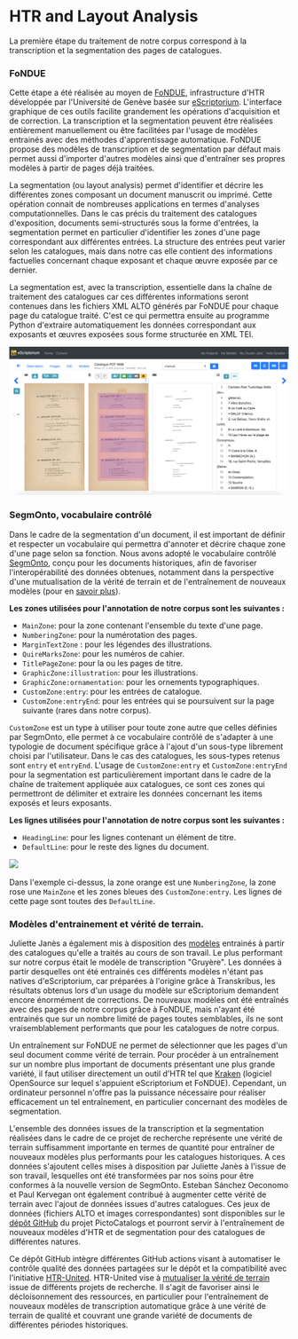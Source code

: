 # HTR and Layout Analysis

La première étape du traitement de notre corpus correspond à la transcription et la segmentation des pages de catalogues.

### FoNDUE&#x20;

Cette étape a été réalisée au moyen de [FoNDUE](https://github.com/FoNDUE-HTR), infrastructure d'HTR développée par l'Université de Genève basée sur [eScriptorium](https://escriptorium.fr). L'interface graphique de ces outils facilite grandement les opérations d'acquisition et de correction. La transcription et la segmentation peuvent être réalisées entièrement manuellement ou être facilitées par l'usage de modèles entrainés avec des méthodes d'apprentissage automatique. FoNDUE propose des modèles de transcription et de segmentation par défaut mais permet aussi d'importer d'autres modèles ainsi que d'entraîner ses propres modèles à partir de pages déjà traitées.&#x20;

La segmentation (ou layout analysis) permet d'identifier et décrire les différentes zones composant un document manuscrit ou imprimé. Cette opération connait de nombreuses applications en termes d'analyses computationnelles. Dans le cas précis du traitement des catalogues d'exposition, documents semi-structurés sous la forme d'entrées, la segmentation permet en particulier d'identifier les zones d'une page correspondant aux différentes entrées. La structure des entrées peut varier selon les catalogues, mais dans notre cas elle contient des informations factuelles concernant chaque exposant et chaque œuvre exposée par ce dernier.&#x20;

La segmentation est, avec la transcription, essentielle dans la chaîne de traitement des catalogues car ces différentes informations seront contenues dans les fichiers XML ALTO générés par FoNDUE pour chaque page du catalogue traité. C'est ce qui permettra ensuite au programme Python d'extraire automatiquement les données correspondant aux exposants et œuvres exposées sous forme structurée en XML TEI.

![Interface FoNDUE-eScriptorium lors du traitement d'une page de catalogue](<../.gitbook/assets/fondue (1).png>)

### SegmOnto, vocabulaire contrôlé

Dans le cadre de la segmentation d'un document, il est important de définir et respecter un vocabulaire qui permettra d'annoter et décrire chaque zone d'une page selon sa fonction. Nous avons adopté le vocabulaire contrôlé [SegmOnto](https://segmonto.github.io), conçu pour les documents historiques, afin de favoriser l'interopérabilité des données obtenues, notamment dans la perspective d'une mutualisation de la vérité de terrain et de l'entraînement de nouveaux modèles (pour en [savoir plus](https://hal.archives-ouvertes.fr/hal-03336528/document)).

**Les zones utilisées pour l'annotation de notre corpus sont les suivantes :**&#x20;

* `MainZone`:  pour la zone contenant l'ensemble du texte d'une page.
* `NumberingZone`:  pour la numérotation des pages.
* `MarginTextZone` :  pour les légendes des illustrations.&#x20;
* `QuireMarksZone`:  pour les numéros de cahier.&#x20;
* `TitlePageZone`:  pour la ou les pages de titre.&#x20;
* `GraphicZone:illustration`: pour les illustrations.&#x20;
* `GraphicZone:ornamentation`: pour les ornements typographiques.&#x20;
* `CustomZone:entry`: pour les entrées de catalogue.&#x20;
* `CustomZone:entryEnd`: pour les entrées qui se poursuivent sur la page suivante (rares dans notre corpus).&#x20;

`CustomZone` est un type à utiliser pour toute zone autre que celles définies par SegmOnto, elle permet à ce vocabulaire contrôlé de s'adapter à une typologie de document spécifique grâce à l'ajout d'un sous-type librement choisi par l'utilisateur. Dans le cas des catalogues, les sous-types retenus sont `entry` et `entryEnd`. L'usage de `CustomZone:entry` et `CustomZone:entryEnd` pour la segmentation est particulièrement important dans le cadre de la chaîne de traitement appliquée aux catalogues, ce sont ces zones qui permettront de délimiter et extraire les données concernant les items exposés et leurs exposants.&#x20;

**Les lignes utilisées pour l'annotation de notre corpus sont les suivantes :**&#x20;

* `HeadingLine`: pour les lignes contenant un élément de titre.&#x20;
* `DefaultLine`: pour le reste des lignes du document.&#x20;

![](../.gitbook/assets/fondue2.png)

Dans l'exemple ci-dessus, la zone orange est une `NumberingZone`, la zone rose une `MainZone` et les zones bleues des `CustomZone:entry`. Les lignes de cette page sont toutes des `DefaultLine`.&#x20;

### Modèles d'entrainement et vérité de terrain.&#x20;

Juliette Janès a également mis à disposition des [modèles](https://github.com/IMAGO-Catalogues-Jjanes/cataloguesSegmentationOCR/tree/eae51756eb24a6d0f431b9946389f4651446284d/4\_Models) entrainés à partir des catalogues qu'elle a traités au cours de son travail. Le plus performant sur notre corpus était le modèle de transcription "Gruyère". Les données à partir desquelles ont été entrainés ces différents modèles n'étant pas natives d'eScriptorium, car préparées à l'origine grâce à Transkribus, les résultats obtenus lors d'un usage du modèle sur eScriptorium demandent encore énormément de corrections. De nouveaux modèles ont été entraînés avec des pages de notre corpus grâce à FoNDUE, mais n'ayant été entrainés que sur un nombre limité de pages toutes semblables, ils ne sont vraisemblablement performants que pour les catalogues de notre corpus.&#x20;

Un entraînement sur FoNDUE ne permet de sélectionner que les pages d'un seul document comme vérité de terrain. Pour procéder à un entraînement sur un nombre plus important de documents présentant une plus grande variété, il faut utiliser directement un outil d'HTR tel que [Kraken](https://kraken.re/master/index.html) (logiciel OpenSource sur lequel s'appuient eScriptorium et FoNDUE). Cependant, un ordinateur personnel n'offre pas la puissance nécessaire pour réaliser efficacement un tel entraînement, en particulier concernant des modèles de segmentation.&#x20;

L'ensemble des données issues de la transcription et la segmentation réalisées dans le cadre de ce projet de recherche représente une vérité de terrain suffisamment importante en termes de quantité pour entraîner de nouveaux modèles plus performants pour les catalogues historiques. A ces données s'ajoutent celles mises à disposition par Juliette Janès à l'issue de son travail, lesquelles ont été transformées par nos soins pour être conformes à la nouvelle version de SegmOnto. Esteban Sánchez Oeconomo et Paul Kervegan ont également contribué à augmenter cette vérité de terrain avec l'ajout de données issues d'autres catalogues. Ces jeux de données (fichiers ALTO et images correspondantes) sont disponibles sur le [dépôt GitHub](https://github.com/PictoCatalogs/TrainingDataOCR) du projet PictoCatalogs et pourront servir à l'entraînement de nouveaux modèles d'HTR et de segmentation pour des catalogues de différentes natures.&#x20;

Ce dépôt GitHub intègre différentes GitHub actions visant à automatiser le contrôle qualité des données partagées sur le dépôt et la compatibilité avec l'initiative [HTR-United](https://htr-united.github.io/index.html#top). HTR-United vise à [mutualiser la vérité de terrain](https://hal.archives-ouvertes.fr/hal-03398740) issue de différents projets de recherche. Il s'agit de favoriser ainsi le décloisonnement des ressources, en particulier pour l'entraînement de nouveaux modèles de transcription automatique grâce à une vérité de terrain de qualité et couvrant une grande variété de documents de différentes périodes historiques.&#x20;

